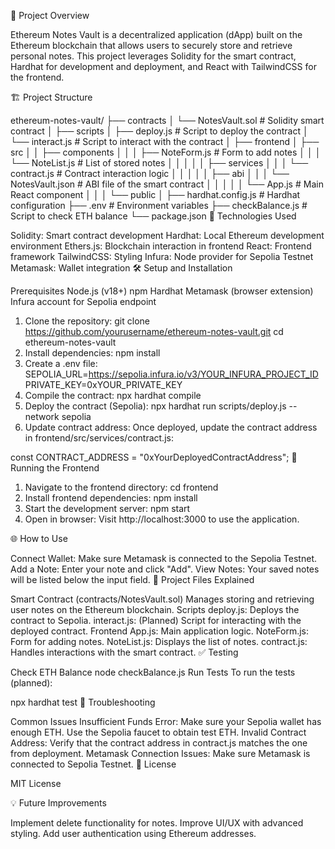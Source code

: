 📝 Project Overview

Ethereum Notes Vault is a decentralized application (dApp) built on the Ethereum blockchain that allows users to securely store and retrieve personal notes. This project leverages Solidity for the smart contract, Hardhat for development and deployment, and React with TailwindCSS for the frontend.

🏗️ Project Structure

ethereum-notes-vault/
├── contracts
│   └── NotesVault.sol            # Solidity smart contract
│
├── scripts
│   ├── deploy.js                 # Script to deploy the contract
│   └── interact.js               # Script to interact with the contract
│
├── frontend
│   ├── src
│   │   ├── components
│   │   │   ├── NoteForm.js        # Form to add notes
│   │   │   └── NoteList.js        # List of stored notes
│   │   │
│   │   ├── services
│   │   │   └── contract.js        # Contract interaction logic
│   │   │
│   │   ├── abi
│   │   │   └── NotesVault.json    # ABI file of the smart contract
│   │   │
│   │   └── App.js                 # Main React component
│   │
│   └── public
│
├── hardhat.config.js             # Hardhat configuration
├── .env                          # Environment variables
├── checkBalance.js               # Script to check ETH balance
└── package.json
🚀 Technologies Used

Solidity: Smart contract development
Hardhat: Local Ethereum development environment
Ethers.js: Blockchain interaction in frontend
React: Frontend framework
TailwindCSS: Styling
Infura: Node provider for Sepolia Testnet
Metamask: Wallet integration
🛠️ Setup and Installation

Prerequisites
Node.js (v18+)
npm
Hardhat
Metamask (browser extension)
Infura account for Sepolia endpoint
1. Clone the repository:
git clone https://github.com/yourusername/ethereum-notes-vault.git
cd ethereum-notes-vault
2. Install dependencies:
npm install
3. Create a .env file:
SEPOLIA_URL=https://sepolia.infura.io/v3/YOUR_INFURA_PROJECT_ID
PRIVATE_KEY=0xYOUR_PRIVATE_KEY
4. Compile the contract:
npx hardhat compile
5. Deploy the contract (Sepolia):
npx hardhat run scripts/deploy.js --network sepolia
6. Update contract address:
Once deployed, update the contract address in frontend/src/services/contract.js:

const CONTRACT_ADDRESS = "0xYourDeployedContractAddress";
🧩 Running the Frontend

1. Navigate to the frontend directory:
cd frontend
2. Install frontend dependencies:
npm install
3. Start the development server:
npm start
4. Open in browser:
Visit http://localhost:3000 to use the application.

🌐 How to Use

Connect Wallet: Make sure Metamask is connected to the Sepolia Testnet.
Add a Note: Enter your note and click "Add".
View Notes: Your saved notes will be listed below the input field.
📝 Project Files Explained

Smart Contract (contracts/NotesVault.sol)
Manages storing and retrieving user notes on the Ethereum blockchain.
Scripts
deploy.js: Deploys the contract to Sepolia.
interact.js: (Planned) Script for interacting with the deployed contract.
Frontend
App.js: Main application logic.
NoteForm.js: Form for adding notes.
NoteList.js: Displays the list of notes.
contract.js: Handles interactions with the smart contract.
✅ Testing

Check ETH Balance
node checkBalance.js
Run Tests
To run the tests (planned):

npx hardhat test
📝 Troubleshooting

Common Issues
Insufficient Funds Error:
Make sure your Sepolia wallet has enough ETH.
Use the Sepolia faucet to obtain test ETH.
Invalid Contract Address:
Verify that the contract address in contract.js matches the one from deployment.
Metamask Connection Issues:
Make sure Metamask is connected to Sepolia Testnet.
📄 License

MIT License

💡 Future Improvements

Implement delete functionality for notes.
Improve UI/UX with advanced styling.
Add user authentication using Ethereum addresses.
